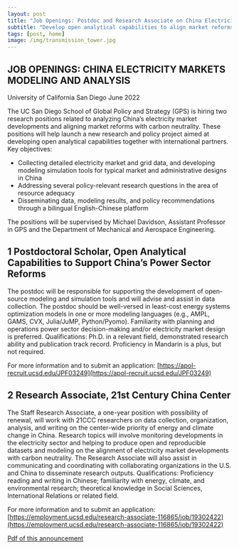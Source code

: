 ```yaml
---
layout: post
title: "Job Openings: Postdoc and Research Associate on China Electricity Markets Modeling and Analysis"
subtitle: "Develop open analytical capabilities to align market reforms with carbon neutrality"
tags: [post, home]
image: /img/transmission_tower.jpg
---
```


## JOB OPENINGS: CHINA ELECTRICITY MARKETS MODELING AND ANALYSIS

University of California San Diego
June 2022

The UC San Diego School of Global Policy and Strategy (GPS) is hiring two research positions related to analyzing China’s electricity market developments and aligning market reforms with carbon neutrality. These positions will help launch a new research and policy project aimed at developing open analytical capabilities together with international partners. Key objectives:

- Collecting detailed electricity market and grid data, and developing modeling simulation tools for typical market and administrative designs in China
- Addressing several policy-relevant research questions in the area of resource adequacy
- Disseminating data, modeling results, and policy recommendations through a bilingual English-Chinese platform

The positions will be supervised by Michael Davidson, Assistant Professor in GPS and the Department of Mechanical and Aerospace Engineering.

## 1	Postdoctoral Scholar, Open Analytical Capabilities to Support China’s Power Sector Reforms
The postdoc will be responsible for supporting the development of open-source modeling and simulation tools and will advise and assist in data collection. The postdoc should be well-versed in least-cost energy systems optimization models in one or more modeling languages (e.g., AMPL, GAMS, CVX, Julia/JuMP, Python/Pyomo). Familiarity with planning and operations power sector decision-making and/or electricity market design is preferred. Qualifications:
Ph.D. in a relevant field, demonstrated research ability and publication track record. Proficiency in Mandarin is a plus, but not required.

For more information and to submit an application: [https://apol-recruit.ucsd.edu/JPF03249](https://apol-recruit.ucsd.edu/JPF03249)

## 2	Research Associate, 21st Century China Center
The Staff Research Associate, a one-year position with possibility of renewal, will work with 21CCC researchers on data collection, organization, analysis, and writing on the center-wide priority of energy and climate change in China. Research topics will involve monitoring developments in the electricity sector and helping to produce open and reproducible datasets and modeling on the alignment of electricity market developments with carbon neutrality. The Research Associate will also assist in communicating and coordinating with collaborating organizations in the U.S. and China to disseminate research outputs. Qualifications: Proficiency reading and writing in Chinese; familiarity with energy, climate, and environmental research; theoretical knowledge in Social Sciences, International Relations or related field.

For more information and to submit an application:
[https://employment.ucsd.edu/research-associate-116865/job/19302422](https://employment.ucsd.edu/research-associate-116865/job/19302422)



[Pdf of this announcement](https://drive.google.com/file/d/1z4aANYD6YqcgMFBI_lMHt-oJ_MKfnmFe/view?usp=sharing)

